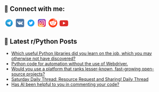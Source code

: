 ## 🔎 Connect with me:
[<img src="https://github.com/bullbesh/bullbesh/blob/main/images/Telegram.png" width="32" height="32" />](https://t.me/bullbesh)
[<img src="https://github.com/bullbesh/bullbesh/blob/main/images/VK.png" width="32" height="32" />](https://vk.com/bullbesh)
[<img src="https://github.com/bullbesh/bullbesh/blob/main/images/Twitter.png" width="32" height="32" />](https://twitter.com/bullbesh1)
[<img src="https://github.com/bullbesh/bullbesh/blob/main/images/Instagram.png" width="32" height="32" />](https://www.instagram.com/bullbesh)
[<img src="https://github.com/bullbesh/bullbesh/blob/main/images/Reddit.png" width="32" height="32" />](https://www.reddit.com/user/bullbesh)
[<img src="https://github.com/bullbesh/bullbesh/blob/main/images/YouTube.png" width="32" height="32" />](https://www.youtube.com/channel/UCtfjRs6uzgq5mfm8S06WTcg)

## 📕 Latest r/Python Posts
<!-- BLOG-POST-LIST:START -->
- [Which useful Python libraries did you learn on the job, which you may otherwise not have discovered?](https://www.reddit.com/r/Python/comments/1ku6th8/which_useful_python_libraries_did_you_learn_on/)
- [Python code for automation without the use of Webdriver.](https://www.reddit.com/r/Python/comments/1ku2dxd/python_code_for_automation_without_the_use_of/)
- [Would you use a platform that ranks lesser-known, fast-growing open-source projects?](https://www.reddit.com/r/Python/comments/1ku1axp/would_you_use_a_platform_that_ranks_lesserknown/)
- [Saturday Daily Thread: Resource Request and Sharing! Daily Thread](https://www.reddit.com/r/Python/comments/1ktybrg/saturday_daily_thread_resource_request_and/)
- [Has AI been helpful to you in commenting your code?](https://www.reddit.com/r/Python/comments/1ktwdcn/has_ai_been_helpful_to_you_in_commenting_your_code/)
<!-- BLOG-POST-LIST:END -->
